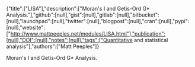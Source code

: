 {"title":["LISA"],"description":["Moran's I and Getis-Ord G* Analysis."],"github":[null],"gist":[null],"gitlab":[null],"bitbucket":[null],"launchpad":[null],"twitter":[null],"blogpost":[null],"cran":[null],"pypi":[null],"website":["http://www.mattpeeples.net/modules/LISA.html"],"publication":[null],"DOI":[null],"notes":[null],"tags":["Quantitative and statistical analysis"],"authors":["Matt Peeples"]}

Moran's I and Getis-Ord G* Analysis.